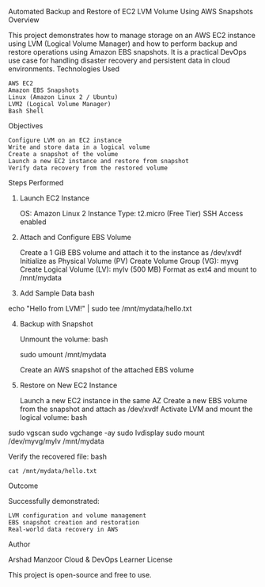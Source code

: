 Automated Backup and Restore of EC2 LVM Volume Using AWS Snapshots
Overview

This project demonstrates how to manage storage on an AWS EC2 instance using LVM (Logical Volume Manager) and how to perform backup and restore operations using Amazon EBS snapshots.
It is a practical DevOps use case for handling disaster recovery and persistent data in cloud environments.
Technologies Used

    AWS EC2
    Amazon EBS Snapshots
    Linux (Amazon Linux 2 / Ubuntu)
    LVM2 (Logical Volume Manager)
    Bash Shell

Objectives

    Configure LVM on an EC2 instance
    Write and store data in a logical volume
    Create a snapshot of the volume
    Launch a new EC2 instance and restore from snapshot
    Verify data recovery from the restored volume

Steps Performed
1. Launch EC2 Instance

    OS: Amazon Linux 2
    Instance Type: t2.micro (Free Tier)
    SSH Access enabled

2. Attach and Configure EBS Volume

    Create a 1 GiB EBS volume and attach it to the instance as /dev/xvdf
    Initialize as Physical Volume (PV)
    Create Volume Group (VG): myvg
    Create Logical Volume (LV): mylv (500 MB)
    Format as ext4 and mount to /mnt/mydata

3. Add Sample Data
bash

echo "Hello from LVM!" | sudo tee /mnt/mydata/hello.txt

4. Backup with Snapshot

    Unmount the volume:
    bash

    sudo umount /mnt/mydata

    Create an AWS snapshot of the attached EBS volume

5. Restore on New EC2 Instance

    Launch a new EC2 instance in the same AZ
    Create a new EBS volume from the snapshot and attach as /dev/xvdf
    Activate LVM and mount the logical volume:
    bash

sudo vgscan
sudo vgchange -ay
sudo lvdisplay
sudo mount /dev/myvg/mylv /mnt/mydata

Verify the recovered file:
bash

    cat /mnt/mydata/hello.txt

Outcome

Successfully demonstrated:

    LVM configuration and volume management
    EBS snapshot creation and restoration
    Real-world data recovery in AWS

Author

Arshad Manzoor
Cloud & DevOps Learner
License

This project is open-source and free to use.
